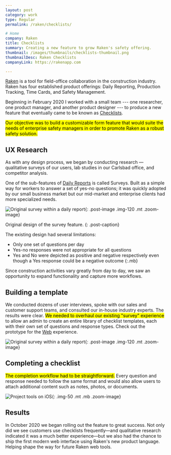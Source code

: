 ```yaml
---
layout: post
category: work
type: Regular
permalink: /raken/checklists/

# Home
company: Raken
title: Checklists
summary: Creating a new feature to grow Raken's safety offering.
thumbnail: /images/thumbnails/checklists-thumbnail.png
thumbnailDesc: Raken Checklists
companyLink: https://rakenapp.com

---
```


[Raken](https://rakenapp.com) is a tool for field-office collaboration in the construction industry. Raken has four established product offerings: Daily Reporting, Production Tracking, Time Cards, and Safety Management.

Beginning in February 2020 I worked with a small team --- one researcher, one product manager, and another product designer --- to produce a new feature that eventually came to be known as [Checklists](https://www.rakenapp.com/daily-reports).

<mark>Our objective was to build a customizable form feature that would suite the needs of enterprise safety managers in order to promote Raken as a robust safety solution.</mark>

## UX Research

As with any design process, we began by conducting research — qualitative surveys of our users, lab studies in our Carlsbad office, and competitor analysis.

One of the sub-features of [Daily Reports](https://www.rakenapp.com/daily-reports) is called Surveys. Built as a simple way for workers to answer a set of yes-no questions; it was quickly adopted by our small business market but our mid-market and enterprise clients had more specialized needs.

![Original survey within a daily report]({{site.url}}/assets/img/raken/survey.png){: .post-image .img-120 .mt .zoom-image}

Original design of the survey feature.
{: .post-caption}

The existing design had several limitations:

- Only one set of questions per day
- Yes-no responses were not appropriate for all questions
- Yes and No were depicted as positive and negative respectively even though a Yes response could be a negative outcome
{:.mb}

Since construction activities vary greatly from day to day, we saw an opportunity to expand functionality and capture more workflows.

## Building a template

We conducted dozens of user interviews, spoke with our sales and customer support teams, and consulted our in-house industry experts. The results were clear. <mark>We needed to overhaul our existing "survey" experience</mark> to allow an admin to create an entire library of checklist templates, each with their own set of questions and response types. Check out the prototype for the [Web](https://www.sketch.com/s/ae80686d-bb0f-4a5f-b2b2-40eaf43c2fc2/a/5a47rp/play) experience.

![Original survey within a daily report]({{site.url}}/assets/img/raken/template-editor.png){: .post-image .img-120 .mt .zoom-image}


## Completing a checklist

<mark>The completion workflow had to be straightforward.</mark> Every question and response needed to follow the same format and would also allow users to attach additional content such as notes, photos, or documents. 

![Project tools on iOS]({{site.url}}/assets/img/raken/checklist-mobile.png){: .img-50 .mt .mb .zoom-image}

## Results

In October 2020 we began rolling out the feature to great success. Not only did we see customers use checklists frequently—and qualitative research indicated it was a much better experience—but we also had the chance to ship the first modern web interface using Raken's new product language. Helping shape the way for future Raken web tools.